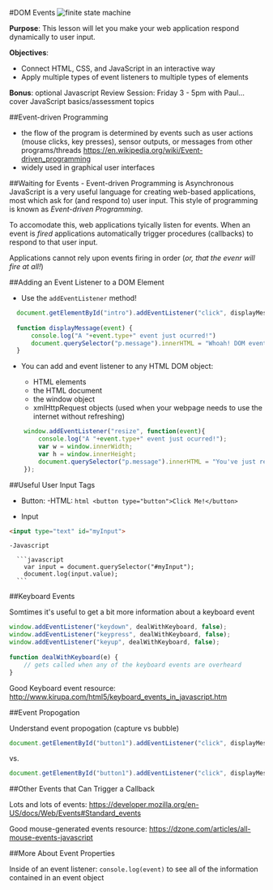 #DOM Events
![finite state machine](https://i-msdn.sec.s-msft.com/dynimg/IC171571.gif)


**Purpose**: This lesson will let you make your web application respond dynamically to user input. 

**Objectives**:
  - Connect HTML, CSS, and JavaScript in an interactive way
  - Apply multiple types of event listeners to multiple types of elements

**Bonus**: optional Javascript Review Session: Friday 3 - 5pm with Paul... cover JavaScript basics/assessment topics


##Event-driven Programming
 - the flow of the program is determined by events such as user actions (mouse clicks, key presses), sensor outputs, or messages from other programs/threads https://en.wikipedia.org/wiki/Event-driven_programming
 - widely used in graphical user interfaces
  

##Waiting for Events - Event-driven Programming is Asynchronous 
JavaScript is a very useful language for creating web-based applications, most which ask for (and respond to) user input. This style of programming is known as *Event-driven Programming*. 

To accomodate this, web applications tyically listen for events. When an event is *fired* applications automatically trigger procedures (callbacks) to respond to that user input.

Applications cannot rely upon events firing in order (*or, that the evenr will fire at all!*)


##Adding an Event Listener to a DOM Element

 - Use the ```addEventListener``` method!
 
  ```javascript
    document.getElementById("intro").addEventListener("click", displayMessage);
    
    function displayMessage(event) {
    	console.log("A "+event.type+" event just ocurred!")
    	document.querySelector("p.message").innerHTML = "Whoah! DOM events actually work!";
    }
  ```
  
 - You can add and event listener to any HTML DOM object:
 
      - HTML elements
      - the HTML document
      - the window object
      - xmlHttpRequest objects (used when your webpage needs to use the internet without refreshing)

```javascript
    window.addEventListener("resize", function(event){
    	console.log("A "+event.type+" event just ocurred!");
    	var w = window.innerWidth;
    	var h = window.innerHeight;
    	document.querySelector("p.message").innerHTML = "You've just resized the window to "+w+"px  x  "+h+"px!";
    });
```

##Useful User Input Tags
 - Button:
    -HTML:
       ```html
       <button type="button">Click Me!</button>
       ```
 
 - Input 
 ```html
 <input type="text" id="myInput">
 ```
    -Javascript
    
      ```javascript
        var input = document.querySelector("#myInput");
        document.log(input.value);
      ```
 

##Keyboard Events

Somtimes it's useful to get a bit more information about a keyboard event

```javascript
window.addEventListener("keydown", dealWithKeyboard, false);
window.addEventListener("keypress", dealWithKeyboard, false);
window.addEventListener("keyup", dealWithKeyboard, false);
 
function dealWithKeyboard(e) {
    // gets called when any of the keyboard events are overheard
}
```

Good Keyboard event resource: http://www.kirupa.com/html5/keyboard_events_in_javascript.htm 

##Event Propogation

Understand event propogation (capture vs bubble)

```javascript
document.getElementById("button1").addEventListener("click", displayMessage, false);  // allow the event to bubble
```
vs.
```javascript
document.getElementById("button1").addEventListener("click", displayMessage, true);  // capture the event
```


##Other Events that Can Trigger a Callback

Lots and lots of events: https://developer.mozilla.org/en-US/docs/Web/Events#Standard_events

Good mouse-generated events resource: https://dzone.com/articles/all-mouse-events-javascript

##More About Event Properties

Inside of an event listener: ```console.log(event)``` to see all of the information contained in an event object

